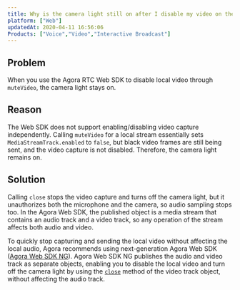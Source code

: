 ```yaml
---
title: Why is the camera light still on after I disable my video on the Web?
platform: ["Web"]
updatedAt: 2020-04-11 16:56:06
Products: ["Voice","Video","Interactive Broadcast"]
---
```

## Problem

When you use the Agora RTC Web SDK to disable local video through `muteVideo`, the camera light stays on.

## Reason

The Web SDK does not support enabling/disabling video capture independently. Calling  `muteVideo` for a local stream essentially sets  `MediaStreamTrack.enabled` to `false`, but black video frames are still being sent, and the video capture is not disabled. Therefore, the camera light remains on.

## Solution

Calling `close` stops the video capture and turns off the camera light, but it unauthorizes both the microphone and the camera, so audio sampling stops too. In the Agora Web SDK, the published object is a media stream that contains an audio track and a video track, so any operation of the stream affects both audio and video.

To quickly stop capturing and sending the local video without affecting the local audio, Agora recommends using next-generation Agora Web SDK ([Agora Web SDK NG](https://agoraio-community.github.io/AgoraWebSDK-NG/en/)). Agora Web SDK NG publishes the audio and video track as separate objects, enabling you to disable the local video and turn off the camera light by using the [`close`](https://agoraio-community.github.io/AgoraWebSDK-NG/api/en/interfaces/ilocaltrack.html#close) method of the video track object, without affecting the audio track.